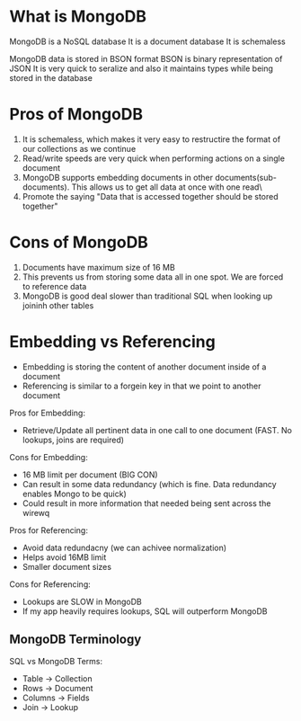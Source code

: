 # What is MongoDB

MongoDB is a NoSQL database
It is a document database
It is schemaless

MongoDB data is stored in BSON format
BSON is binary representation of JSON
It is very quick to seralize and also it maintains types while being stored in the database

# Pros of MongoDB

1. It is schemaless, which makes it very easy to restructire the format of our collections as we continue
2. Read/write speeds are very quick when performing actions on a single document
3. MongoDB supports embedding documents in other documents(sub-documents). This allows us to get all data at once with one read\
4. Promote the saying "Data that is accessed together should be stored together"


# Cons of MongoDB
 
1. Documents have maximum size of 16 MB
2. This prevents us from storing some data all in one spot. We are forced to reference data
3. MongoDB is good deal slower than traditional SQL when looking up joininh other tables


# Embedding vs Referencing 
- Embedding is storing the content of another document inside of a document
- Referencing is similar to a forgein key in that we point to another document

Pros for Embedding:
- Retrieve/Update all pertinent data in one call to one document (FAST. No lookups, joins are required)

Cons for Embedding:
- 16 MB limit per document (BIG CON)
- Can result in some data redundancy (which is fine. Data redundancy enables Mongo to be quick)
- Could result in more information that needed being sent across the wirewq

Pros for Referencing: 
- Avoid data redundacny (we can achivee normalization)
- Helps avoid 16MB limit
- Smaller document sizes


Cons for Referencing:
- Lookups are SLOW in MongoDB
- If my app heavily requires lookups, SQL will outperform MongoDB

## MongoDB Terminology

SQL vs MongoDB Terms:
- Table -> Collection
- Rows -> Document
- Columns -> Fields
- Join -> Lookup
